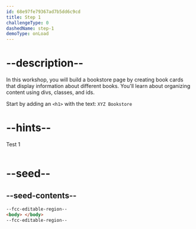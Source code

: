 ```yaml
---
id: 68e97fe79367ad7b5dd6c9cd
title: Step 1
challengeType: 0
dashedName: step-1
demoType: onLoad
---
```


# --description--

In this workshop, you will build a bookstore page by creating book cards that display information about different books. You'll learn about organizing content using divs, classes, and ids.

Start by adding an `<h1>` with the text:
`XYZ Bookstore`

# --hints--

Test 1

```js

```

# --seed--

## --seed-contents--

```html
--fcc-editable-region--
<body> </body>
--fcc-editable-region--
```
